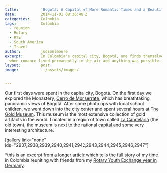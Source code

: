 ```yaml
---
title:			'Bogotá: A Capital of More Romantic Times and a Beautiful Nation'
date:			2014-11-01 08:36:48 Z
categories:		Colombia
tags:			Colombia
  - reunion
  - Rotary
  - RYE
  - South America
  - Travel
author:			judsonlmoore
excerpt:		In Colombia's capital city, Bogotá, one finds themselves taken to a time
  when romance lived permanently in the air and anything was possible.
layout:			post
image:			../assets/images/


---
```


Our first days were spent in the capital city, Bogotá. On the first day we explored the Monastery, [Cerro de Monserrate](http://en.wikipedia.org/wiki/Monserrate), which has breathtaking panoramic views of Bogotá. After some photo ops with local school children, we went down into the city center and spent several hours at [The Gold Museum](http://en.wikipedia.org/wiki/Gold_Museum,_Bogot%C3%A1). This museum is the most extensive collection of gold artifacts in the world. Located in a region of town called [La Candelaria](http://en.wikipedia.org/wiki/La_Candelaria) (the old town), the museum is next to the national capital and some very interesting architecture.

[gallery link="none" ids="2937,2938,2939,2940,2941,2942,2943,2944,2945,2946,2947"]

\*this is an excerpt from [a longer article](https://www.judsonlmoore.com/colombia-new-germany/) which tells the full story of my time in Colombia reuniting with friends from my [Rotary Youth Exchange year in Germany](https://www.judsonlmoore.com/location/germany/).
